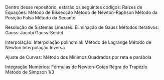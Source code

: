 Dentro desse repositório, estarão os seguintes códigos:
Raizes de Equações:
    Método de Bissecção
    Método de Newton-Raphson
    Método da Posição Falsa
    Método da Secante

Resolução de Sistemas Lineares:
    Eliminação de Gauss
    Métodos Iterativos:
        Gauss-Jacobi
        Gauss-Seidel

Interpolação:
    Interpolação polinomial:
        Método de Lagrange
        Método de Newton
    Interpolação Inversa

Ajuste de Curvas:
    Método dos Mínimos Quadrados por reta e parábola

Integração Numérica:
    Fórmulas de Newton-Cotes
    Regra do Trapézio
    Método de Simpson 1/3

